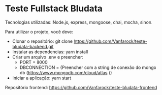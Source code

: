 # Teste Fullstack Bludata

Tecnologias utilizadas: Node.js, express, mongoose, chai, mocha, sinon.

Para utilizar o projeto, você deve:
 - Clonar o repositório: git clone https://github.com/Vanfarock/teste-bludata-backend.git
 - Instalar as dependencias: yarn install
 - Criar um arquivo .env e preencher:
   - PORT = 8000
   - DBCONNECTION = {Preencher com a string de conexão do mongo db (https://www.mongodb.com/cloud/atlas )}
 - Iniciar a aplicação: yarn start

Repositório frontend: https://github.com/Vanfarock/teste-bludata-frontend
